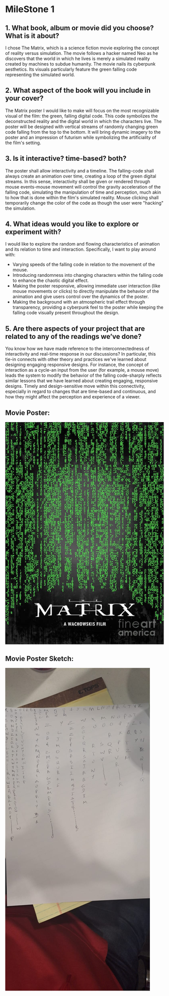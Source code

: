# MileStone 1

## 1. What book, album or movie did you choose? What is it about?
I chose The Matrix, which is a science fiction movie exploring the concept of reality versus simulation. The movie follows a hacker named Neo as he discovers that the world in which he lives is merely a simulated reality created by machines to subdue humanity. The movie nails its cyberpunk aesthetics. Its visuals particularly feature the green falling code representing the simulated world. 

## 2. What aspect of the book will you include in your cover?
The Matrix poster I would like to make will focus on the most recognizable visual of the film: the green, falling digital code. This code symbolizes the deconstructed reality and the digital world in which the characters live. The poster will be designed with vertical streams of randomly changing green code falling from the top to the bottom. It will bring dynamic imagery to the poster and an impression of futurism while symbolizing the artificiality of the film's setting. 

## 3. Is it interactive? time-based? both?
The poster shall allow interactivity and a timeline. The falling-code shall always create an animation over time, creating a loop of the green digital streams. In this sense, interactivity shall be given or rendered through mouse events-mouse movement will control the gravity acceleration of the falling code, simulating the manipulation of time and perception, much akin to how that is done within the film's simulated reality. Mouse clicking shall temporarily change the color of the code as though the user were "hacking" the simulation. 

## 4. What ideas would you like to explore or experiment with?  
I would like to explore the random and flowing characteristics of animation and its relation to time and interaction. Specifically, I want to play around with:

- Varying speeds of the falling code in relation to the movement of the mouse.
- Introducing randomness into changing characters within the falling code to enhance the chaotic digital effect.
- Making the poster responsive, allowing immediate user interaction (like mouse movements or clicks) to directly manipulate the behavior of the animation and give users control over the dynamics of the poster.
- Making the background with an atmospheric trail effect through transparency, providing a cyberpunk feel to the poster while keeping the falling code visually present throughout the design. 

## 5. Are there aspects of your project that are related to any of the readings we’ve done?

You know how we have made reference to the interconnectedness of interactivity and real-time response in our discussions? In particular, this tie-in connects with other theory and practices we've learned about designing engaging responsive designs. For instance, the concept of interaction as a cycle-an input from the user (for example, a mouse move) leads the system to modify the behavior of the falling code-sharply reflects similar lessons that we have learned about creating engaging, responsive designs. Timely and design-sensitive move within this connectivity, especially in regard to changes that are time-based and continuous, and how they might affect the perception and experience of a viewer. 




## Movie Poster:  
![image description](Poster.jpg)


## Movie Poster Sketch:  
![image description](Sketch.jpg)
